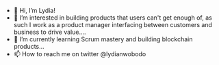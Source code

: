 - 👋 Hi, I’m Lydia!
- 👀 I’m interested in building products that users can't get enough of, as such I work as a product manager interfacing between customers and business to drive value....
- 🌱 I’m currently learning Scrum mastery and building blockchain products...
- 📫 How to reach me on twitter @lydianwobodo

<!---
lydiaezeakor/lydiaezeakor is a ✨ special ✨ repository because its `README.md` (this file) appears on your GitHub profile.
You can click the Preview link to take a look at your changes.
--->
